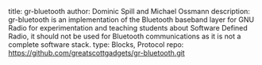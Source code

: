 title: gr-bluetooth
author: Dominic Spill and Michael Ossmann
description: gr-bluetooth is an implementation of the Bluetooth baseband layer for GNU Radio for experimentation and teaching students about Software Defined Radio, it should not be used for Bluetooth communications as it is not a complete software stack.
type: Blocks, Protocol
repo: https://github.com/greatscottgadgets/gr-bluetooth.git
